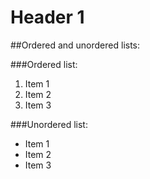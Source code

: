 # Header 1

##Ordered and unordered lists:

###Ordered list:
1. Item 1
2. Item 2
3. Item 3

###Unordered list:
* Item 1
* Item 2
* Item 3
